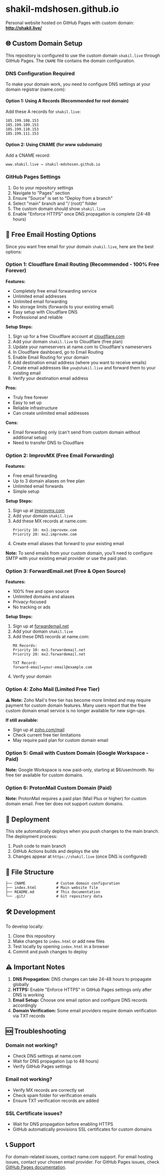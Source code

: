 # shakil-mdshosen.github.io

Personal website hosted on GitHub Pages with custom domain: **http://shakil.live/**

## 🌐 Custom Domain Setup

This repository is configured to use the custom domain `shakil.live` through GitHub Pages. The `CNAME` file contains the domain configuration.

### DNS Configuration Required

To make your domain work, you need to configure DNS settings at your domain registrar (name.com):

#### Option 1: Using A Records (Recommended for root domain)
Add these A records for `shakil.live`:
```
185.199.108.153
185.199.109.153
185.199.110.153
185.199.111.153
```

#### Option 2: Using CNAME (for www subdomain)
Add a CNAME record:
```
www.shakil.live → shakil-mdshosen.github.io
```

### GitHub Pages Settings
1. Go to your repository settings
2. Navigate to "Pages" section
3. Ensure "Source" is set to "Deploy from a branch"
4. Select "main" branch and "/ (root)" folder
5. The custom domain should show `shakil.live`
6. Enable "Enforce HTTPS" once DNS propagation is complete (24-48 hours)

## 📧 Free Email Hosting Options

Since you want free email for your domain `shakil.live`, here are the best options:

### Option 1: Cloudflare Email Routing (Recommended - 100% Free Forever)

**Features:**
- Completely free email forwarding service
- Unlimited email addresses
- Unlimited email forwarding
- No storage limits (forwards to your existing email)
- Easy setup with Cloudflare DNS
- Professional and reliable

**Setup Steps:**
1. Sign up for a free Cloudflare account at [cloudflare.com](https://cloudflare.com)
2. Add your domain `shakil.live` to Cloudflare (free plan)
3. Update your nameservers at name.com to Cloudflare's nameservers
4. In Cloudflare dashboard, go to Email Routing
5. Enable Email Routing for your domain
6. Add destination email address (where you want to receive emails)
7. Create email addresses like `you@shakil.live` and forward them to your existing email
8. Verify your destination email address

**Pros:**
- Truly free forever
- Easy to set up
- Reliable infrastructure
- Can create unlimited email addresses

**Cons:**
- Email forwarding only (can't send from custom domain without additional setup)
- Need to transfer DNS to Cloudflare

### Option 2: ImprovMX (Free Email Forwarding)

**Features:**
- Free email forwarding
- Up to 3 domain aliases on free plan
- Unlimited email forwards
- Simple setup

**Setup Steps:**
1. Sign up at [improvmx.com](https://improvmx.com)
2. Add your domain `shakil.live`
3. Add these MX records at name.com:
   ```
   Priority 10: mx1.improvmx.com
   Priority 20: mx2.improvmx.com
   ```
4. Create email aliases that forward to your existing email

**Note:** To send emails from your custom domain, you'll need to configure SMTP with your existing email provider or use the paid plan.

### Option 3: ForwardEmail.net (Free & Open Source)

**Features:**
- 100% free and open source
- Unlimited domains and aliases
- Privacy-focused
- No tracking or ads

**Setup Steps:**
1. Sign up at [forwardemail.net](https://forwardemail.net)
2. Add your domain `shakil.live`
3. Add these DNS records at name.com:
   ```
   MX Records:
   Priority 10: mx1.forwardemail.net
   Priority 20: mx2.forwardemail.net
   
   TXT Record:
   forward-email=your-email@example.com
   ```
4. Verify your domain

### Option 4: Zoho Mail (Limited Free Tier)

**⚠️ Note:** Zoho Mail's free tier has become more limited and may require payment for custom domain features. Many users report that the free custom domain email service is no longer available for new sign-ups.

**If still available:**
- Sign up at [zoho.com/mail](https://zoho.com/mail)
- Check current free tier limitations
- May require paid plan for custom domain email

### Option 5: Gmail with Custom Domain (Google Workspace - Paid)

**Note:** Google Workspace is now paid-only, starting at $6/user/month. No free tier available for custom domains.

### Option 6: ProtonMail Custom Domain (Paid)

**Note:** ProtonMail requires a paid plan (Mail Plus or higher) for custom domain email. Free tier does not support custom domains.

## 🚀 Deployment

This site automatically deploys when you push changes to the main branch. The deployment process:

1. Push code to main branch
2. GitHub Actions builds and deploys the site
3. Changes appear at `https://shakil.live` (once DNS is configured)

## 📁 File Structure

```
├── CNAME              # Custom domain configuration
├── index.html         # Main website file
├── README.md          # This documentation
└── .git/              # Git repository data
```

## 🛠️ Development

To develop locally:
1. Clone this repository
2. Make changes to `index.html` or add new files
3. Test locally by opening `index.html` in a browser
4. Commit and push changes to deploy

## ⚠️ Important Notes

1. **DNS Propagation:** DNS changes can take 24-48 hours to propagate globally
2. **HTTPS:** Enable "Enforce HTTPS" in GitHub Pages settings only after DNS is working
3. **Email Setup:** Choose one email option and configure DNS records accordingly
4. **Domain Verification:** Some email providers require domain verification via TXT records

## 🆘 Troubleshooting

### Domain not working?
- Check DNS settings at name.com
- Wait for DNS propagation (up to 48 hours)
- Verify GitHub Pages settings

### Email not working?
- Verify MX records are correctly set
- Check spam folder for verification emails
- Ensure TXT verification records are added

### SSL Certificate issues?
- Wait for DNS propagation before enabling HTTPS
- GitHub automatically provisions SSL certificates for custom domains

## 📞 Support

For domain-related issues, contact name.com support.
For email hosting issues, contact your chosen email provider.
For GitHub Pages issues, check [GitHub Pages documentation](https://docs.github.com/en/pages).
